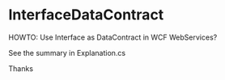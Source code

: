 InterfaceDataContract
=====================

HOWTO: Use Interface as DataContract in WCF WebServices?

See the summary in Explanation.cs

Thanks

